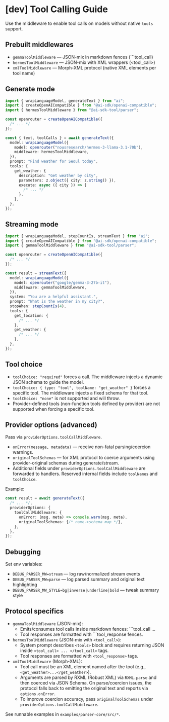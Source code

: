 # [dev] Tool Calling Guide

Use the middleware to enable tool calls on models without native `tools` support.

## Prebuilt middlewares

- `gemmaToolMiddleware` — JSON-mix in markdown fences (```tool_call)
- `hermesToolMiddleware` — JSON-mix with XML wrappers (<tool_call>)
- `xmlToolMiddleware` — Morph-XML protocol (native XML elements per tool name)

## Generate mode

```ts
import { wrapLanguageModel, generateText } from "ai";
import { createOpenAICompatible } from "@ai-sdk/openai-compatible";
import { hermesToolMiddleware } from "@ai-sdk-tool/parser";

const openrouter = createOpenAICompatible({
  /* ... */
});

const { text, toolCalls } = await generateText({
  model: wrapLanguageModel({
    model: openrouter("nousresearch/hermes-3-llama-3.1-70b"),
    middleware: hermesToolMiddleware,
  }),
  prompt: "Find weather for Seoul today",
  tools: {
    get_weather: {
      description: "Get weather by city",
      parameters: z.object({ city: z.string() }),
      execute: async ({ city }) => {
        /* ... */
      },
    },
  },
});
```

## Streaming mode

```ts
import { wrapLanguageModel, stepCountIs, streamText } from "ai";
import { createOpenAICompatible } from "@ai-sdk/openai-compatible";
import { gemmaToolMiddleware } from "@ai-sdk-tool/parser";

const openrouter = createOpenAICompatible({
  /* ... */
});

const result = streamText({
  model: wrapLanguageModel({
    model: openrouter("google/gemma-3-27b-it"),
    middleware: gemmaToolMiddleware,
  }),
  system: "You are a helpful assistant.",
  prompt: "What is the weather in my city?",
  stopWhen: stepCountIs(4),
  tools: {
    get_location: {
      /* ... */
    },
    get_weather: {
      /* ... */
    },
  },
});
```

## Tool choice

- `toolChoice: "required"` forces a call. The middleware injects a dynamic JSON schema to guide the model.
- `toolChoice: { type: "tool", toolName: "get_weather" }` forces a specific tool. The middleware injects a fixed schema for that tool.
- `toolChoice: "none"` is not supported and will throw.
- Provider-defined tools (non-function tools defined by provider) are not supported when forcing a specific tool.

## Provider options (advanced)

Pass via `providerOptions.toolCallMiddleware`.

- `onError(message, metadata)` — receive non-fatal parsing/coercion warnings.
- `originalToolSchemas` — for XML protocol to coerce arguments using provider-original schemas during generate/stream.
- Additional fields under `providerOptions.toolCallMiddleware` are forwarded to handlers. Reserved internal fields include `toolNames` and `toolChoice`.

Example:

```ts
const result = await generateText({
  /* ... */,
  providerOptions: {
    toolCallMiddleware: {
      onError: (msg, meta) => console.warn(msg, meta),
      originalToolSchemas: {/* name->schema map */},
    },
  },
});
```

## Debugging

Set env variables:

- `DEBUG_PARSER_MW=stream` — log raw/normalized stream events
- `DEBUG_PARSER_MW=parse` — log parsed summary and original text highlighting
- `DEBUG_PARSER_MW_STYLE=bg|inverse|underline|bold` — tweak summary style

## Protocol specifics

- `gemmaToolMiddleware` (JSON-mix):
  - Emits/consumes tool calls inside markdown fences: ```tool_call ...
  - Tool responses are formatted with ```tool_response fences.
- `hermesToolMiddleware` (JSON-mix with `<tool_call>`):
  - System prompt describes `<tools>` block and requires returning JSON inside `<tool_call> ... </tool_call>` tags.
  - Tool responses are formatted with `<tool_response>` tags.
- `xmlToolMiddleware` (Morph-XML):
  - Tool call must be an XML element named after the tool (e.g., `<get_weather>...</get_weather>`).
  - Arguments are parsed by RXML (Robust XML) via `RXML.parse` and then coerced via JSON Schema. On parse/coercion issues, the protocol falls back to emitting the original text and reports via `options.onError`.
  - To improve coercion accuracy, pass `originalToolSchemas` under `providerOptions.toolCallMiddleware`.

See runnable examples in `examples/parser-core/src/*`.

